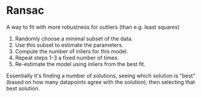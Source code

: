 # Ransac

A way to fit with more robustness for outliers (than e.g. least squares)

1. Randomly choose a minimal subset of the data.
2. Use this subset to estimate the parameters.
3. Compute the number of inliers for this model.
4. Repeat steps 1-3 a fixed number of times.
5. Re-estimate the model using inliers from the best fit.

Essentially it's finding a number of solutions, seeing which solution is "best"
(based on how many datapoints agree with the solution), then selecting that best
solution.
